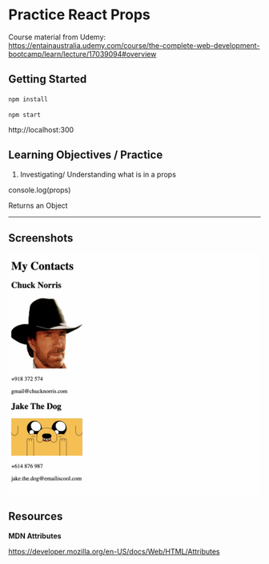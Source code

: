# Practice React Props

Course material from Udemy: https://entainaustralia.udemy.com/course/the-complete-web-development-bootcamp/learn/lecture/17039094#overview

## Getting Started

``npm install``

``npm start``

http://localhost:300 


## Learning Objectives / Practice

1. Investigating/ Understanding what is in a props

console.log(props)

Returns an Object

----



## Screenshots

<img src="images/progress1.png" width=500 />

## Resources

**MDN Attributes**

https://developer.mozilla.org/en-US/docs/Web/HTML/Attributes

